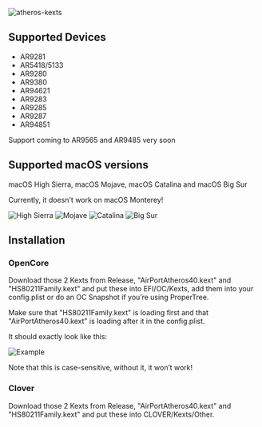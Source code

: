 ![atheros-kexts](https://user-images.githubusercontent.com/73723350/132765050-02e7d64f-7523-4601-a2c7-347bf4161f67.PNG)

## Supported Devices

- AR9281
- AR5418/5133
- AR9280 
- AR9380
- AR94621
- AR9283
- AR9285
- AR9287
- AR94851

Support coming to AR9565 and AR9485 very soon

## Supported macOS versions

macOS High Sierra, macOS Mojave, macOS Catalina and macOS Big Sur

Currently, it doesn't work on macOS Monterey!

![High Sierra](https://user-images.githubusercontent.com/73723350/132761234-e861613d-de45-4184-8df3-0719bc75cbf8.png) ![Mojave](https://user-images.githubusercontent.com/73723350/132761272-c6419531-7a0f-4e5a-8de8-3879b7e76fb7.png) ![Catalina](https://user-images.githubusercontent.com/73723350/132761288-e9fd03c7-b40f-48d8-82ce-e0bd0f0656fd.png) ![Big Sur](https://user-images.githubusercontent.com/73723350/132761312-25d70372-b207-4296-b151-77af511273a2.png)

## Installation
### OpenCore
Download those 2 Kexts from Release, "AirPortAtheros40.kext" and "HS80211Family.kext" and put these into EFI/OC/Kexts, add them into your config.plist or do an OC Snapshot if you’re using ProperTree. 

Make sure that "HS80211Family.kext" is loading first and that "AirPortAtheros40.kext" is loading after it in the config.plist. 

It should exactly look like this:

![Example](https://user-images.githubusercontent.com/73723350/131271107-abe28193-fd69-4ad6-ab0c-51a306b68928.png)

Note that this is case-sensitive, without it, it won’t work!

### Clover 
Download those 2 Kexts from Release, "AirPortAtheros40.kext" and "HS80211Family.kext" and put these into CLOVER/Kexts/Other.
